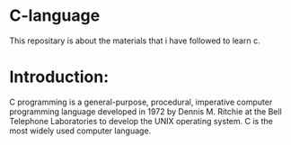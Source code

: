 # C-language
This repositary is about the materials that i have followed to learn c.
# Introduction:
C programming is a general-purpose, procedural, imperative computer programming language developed in 1972 by Dennis M. Ritchie at the Bell Telephone Laboratories to develop the UNIX operating system. C is the most widely used computer language.

